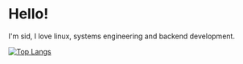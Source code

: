 # Hello!

I'm sid, I love linux, systems engineering and backend development.

[![Top Langs](https://github-readme-stats.vercel.app/api/top-langs/?username=sid-008&hide_progress=true)](https://github.com/anuraghazra/github-readme-stats)

